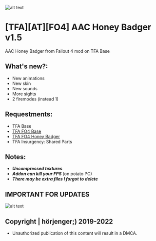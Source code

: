 ![alt text](https://i.imgur.com/yadlKrc.png) 

# [TFA][AT][FO4] AAC Honey Badger v1.5
AAC Honey Badger from Fallout 4 mod on TFA Base

## What's new?:
* New animations
* New skin
* New sounds
* More sights
* 2 firemodes (instead 1)

## Requestments:
* TFA Base
* [TFA FO4 Base](https://github.com/horjenger/TFA-FO4-Base)
* [TFA FO4 Honey Badger](https://github.com/horjenger/TFA-FO4-AAC-Honey-Badger-V1.0)
* TFA Insurgency: Shared Parts

## Notes:
* ***Uncompressed textures***
* ***Addon can kill your FPS*** (on potato PC)
* ***There may be extra files I forgot to delete***

## IMPORTANT FOR UPDATES
![alt text](https://i.imgur.com/wBAscZ9.png) 

## Copyright | hörjenger;) 2019-2022

* Unauthorized publication of this content will result in a DMCA.

